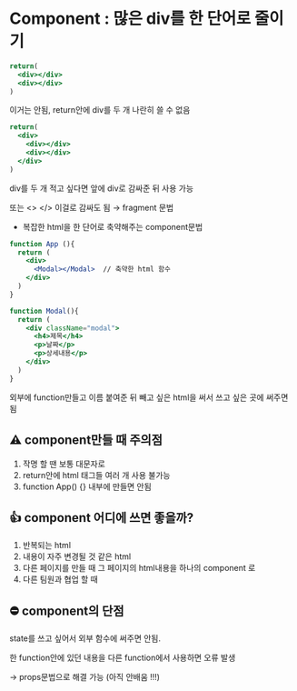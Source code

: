 # Component : 많은 div를 한 단어로 줄이기

```jsx
return(
  <div></div>
  <div></div>
)
```

이거는 안됨, return안에 div를 두 개 나란히 쓸 수 없음

```jsx
return(
  <div>
    <div></div>
    <div></div>
  </div>
)
```

div를 두 개 적고 싶다면 앞에 div로 감싸준 뒤 사용 가능

또는  <> </> 이걸로 감싸도 됨 → fragment 문법

- 복잡한 html을 한 단어로 축약해주는 component문법

```jsx
function App (){
  return (
    <div>
      <Modal></Modal>  // 축약한 html 함수
    </div>
  )
}

function Modal(){
  return (
    <div className="modal">
      <h4>제목</h4>
      <p>날짜</p>
      <p>상세내용</p>
    </div>
  )
}
```

외부에 function만들고 이름 붙여준 뒤 빼고 싶은 html을 써서 쓰고 싶은 곳에 써주면 됨

## ⚠️ component만들 때 주의점

1. 작명 할 땐 보통 대문자로 
2. return안에 html 태그들 여러 개 사용 불가능 
3. function App() {} 내부에 만들면 안됨

## 👍 component 어디에 쓰면 좋을까?

1. 반복되는 html
2. 내용이 자주 변경될 것 같은 html
3. 다른 페이지를 만들 때 그 페이지의 html내용을 하나의 component 로
4. 다른 팀원과 협업 할 때

## ⛔ component의 단점

state를 쓰고 싶어서 외부 함수에 써주면 안됨.

한 function안에 있던 내용을 다른 function에서 사용하면 오류 발생

→ props문법으로 해결 가능 (아직 안배움 !!!)